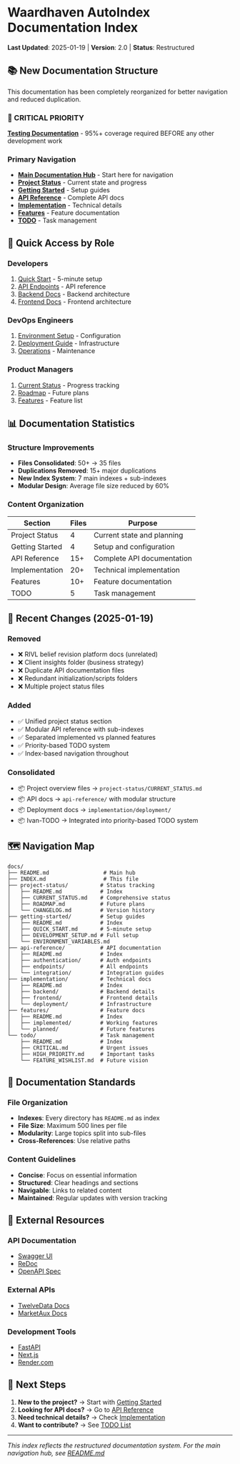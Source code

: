 # Waardhaven AutoIndex Documentation Index

**Last Updated**: 2025-01-19 | **Version**: 2.0 | **Status**: Restructured

## 📚 New Documentation Structure

This documentation has been completely reorganized for better navigation and reduced duplication.

### 🔴 CRITICAL PRIORITY
**[Testing Documentation](03-implementation/backend/testing/TESTING_STRATEGY.md)** - 95%+ coverage required BEFORE any other development work

### Primary Navigation
- **[Main Documentation Hub](README.md)** - Start here for navigation
- **[Project Status](project-status/README.md)** - Current state and progress
- **[Getting Started](getting-started/README.md)** - Setup guides
- **[API Reference](api-reference/README.md)** - Complete API docs
- **[Implementation](implementation/README.md)** - Technical details
- **[Features](features/README.md)** - Feature documentation
- **[TODO](todo/README.md)** - Task management

## 🎯 Quick Access by Role

### Developers
1. [Quick Start](getting-started/QUICK_START.md) - 5-minute setup
2. [API Endpoints](api-reference/README.md) - API reference
3. [Backend Docs](implementation/backend/README.md) - Backend architecture
4. [Frontend Docs](implementation/frontend/README.md) - Frontend architecture

### DevOps Engineers
1. [Environment Setup](getting-started/ENVIRONMENT_VARIABLES.md) - Configuration
2. [Deployment Guide](implementation/deployment/README.md) - Infrastructure
3. [Operations](implementation/backend/operations/README.md) - Maintenance

### Product Managers
1. [Current Status](project-status/CURRENT_STATUS.md) - Progress tracking
2. [Roadmap](project-status/ROADMAP.md) - Future plans
3. [Features](features/README.md) - Feature list

## 📊 Documentation Statistics

### Structure Improvements
- **Files Consolidated**: 50+ → 35 files
- **Duplications Removed**: 15+ major duplications
- **New Index System**: 7 main indexes + sub-indexes
- **Modular Design**: Average file size reduced by 60%

### Content Organization
| Section | Files | Purpose |
|---------|-------|---------|
| Project Status | 4 | Current state and planning |
| Getting Started | 4 | Setup and configuration |
| API Reference | 15+ | Complete API documentation |
| Implementation | 20+ | Technical implementation |
| Features | 10+ | Feature documentation |
| TODO | 5 | Task management |

## 🔄 Recent Changes (2025-01-19)

### Removed
- ❌ RIVL belief revision platform docs (unrelated)
- ❌ Client insights folder (business strategy)
- ❌ Duplicate API documentation files
- ❌ Redundant initialization/scripts folders
- ❌ Multiple project status files

### Added
- ✅ Unified project status section
- ✅ Modular API reference with sub-indexes
- ✅ Separated implemented vs planned features
- ✅ Priority-based TODO system
- ✅ Index-based navigation throughout

### Consolidated
- 📦 Project overview files → `project-status/CURRENT_STATUS.md`
- 📦 API docs → `api-reference/` with modular structure
- 📦 Deployment docs → `implementation/deployment/`
- 📦 Ivan-TODO → Integrated into priority-based TODO system

## 🗺️ Navigation Map

```
docs/
├── README.md                 # Main hub
├── INDEX.md                  # This file
├── project-status/          # Status tracking
│   ├── README.md            # Index
│   ├── CURRENT_STATUS.md    # Comprehensive status
│   ├── ROADMAP.md           # Future plans
│   └── CHANGELOG.md         # Version history
├── getting-started/         # Setup guides
│   ├── README.md            # Index
│   ├── QUICK_START.md       # 5-minute setup
│   ├── DEVELOPMENT_SETUP.md # Full setup
│   └── ENVIRONMENT_VARIABLES.md
├── api-reference/           # API documentation
│   ├── README.md            # Index
│   ├── authentication/      # Auth endpoints
│   ├── endpoints/           # All endpoints
│   └── integration/         # Integration guides
├── implementation/          # Technical docs
│   ├── README.md            # Index
│   ├── backend/             # Backend details
│   ├── frontend/            # Frontend details
│   └── deployment/          # Infrastructure
├── features/                # Feature docs
│   ├── README.md            # Index
│   ├── implemented/         # Working features
│   └── planned/             # Future features
└── todo/                    # Task management
    ├── README.md            # Index
    ├── CRITICAL.md          # Urgent issues
    ├── HIGH_PRIORITY.md     # Important tasks
    └── FEATURE_WISHLIST.md  # Future vision
```

## 📝 Documentation Standards

### File Organization
- **Indexes**: Every directory has `README.md` as index
- **File Size**: Maximum 500 lines per file
- **Modularity**: Large topics split into sub-files
- **Cross-References**: Use relative paths

### Content Guidelines
- **Concise**: Focus on essential information
- **Structured**: Clear headings and sections
- **Navigable**: Links to related content
- **Maintained**: Regular updates with version tracking

## 🔗 External Resources

### API Documentation
- [Swagger UI](https://waardhaven-api.onrender.com/docs)
- [ReDoc](https://waardhaven-api.onrender.com/redoc)
- [OpenAPI Spec](https://waardhaven-api.onrender.com/openapi.json)

### External APIs
- [TwelveData Docs](https://twelvedata.com/docs)
- [MarketAux Docs](https://www.marketaux.com/documentation)

### Development Tools
- [FastAPI](https://fastapi.tiangolo.com/)
- [Next.js](https://nextjs.org/docs)
- [Render.com](https://render.com/docs)

## 🚀 Next Steps

1. **New to the project?** → Start with [Getting Started](getting-started/README.md)
2. **Looking for API docs?** → Go to [API Reference](api-reference/README.md)
3. **Need technical details?** → Check [Implementation](implementation/README.md)
4. **Want to contribute?** → See [TODO List](todo/README.md)

---

*This index reflects the restructured documentation system. For the main navigation hub, see [README.md](README.md)*